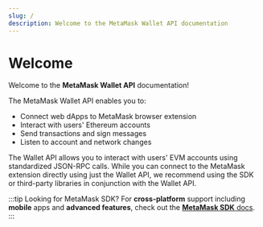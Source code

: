 ```yaml
---
slug: /
description: Welcome to the MetaMask Wallet API documentation
---
```


# Welcome

Welcome to the **MetaMask Wallet API** documentation!

The MetaMask Wallet API enables you to:

- Connect web dApps to MetaMask browser extension
- Interact with users' Ethereum accounts
- Send transactions and sign messages
- Listen to account and network changes

The Wallet API allows you to interact with users' EVM accounts using standardized JSON-RPC calls. While you can connect to the MetaMask extension directly using just the Wallet API, we recommend using the SDK or third-party libraries in conjunction with the Wallet API.

:::tip Looking for MetaMask SDK?
For **cross-platform** support including **mobile** apps and **advanced features**, check out the [**MetaMask SDK** docs](https://docs.metamask.io/sdk/).
:::

